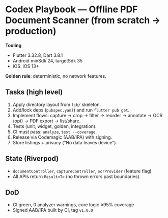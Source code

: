 # Codex Playbook — Offline PDF Document Scanner (from scratch → production)

**Tooling**
- Flutter 3.32.8, Dart 3.8.1
- Android minSdk 24, targetSdk 35
- iOS: iOS 13+

**Golden rule**: deterministic, no network features.

## Tasks (high level)
1) Apply directory layout from `lib/` skeleton.
2) Add/lock deps (`pubspec.yaml`) and run `flutter pub get`.
3) Implement flows: capture → crop → filter → reorder → annotate → OCR (opt) → PDF export → list/share.
4) Tests (unit, widget, golden, integration).
5) CI must pass: `analyze`, `test --coverage`.
6) Release via Codemagic (AAB/IPA) with signing.
7) Store listings + privacy (“No data leaves device”).

## State (Riverpod)
- `documentController`, `captureController`, `ocrProvider` (feature flag)
- All APIs return `Result<T>` (no thrown errors past boundaries).

## DoD
- CI green, 0 analyzer warnings, core logic ≥95% coverage
- Signed AAB/IPA built by CI, tag `v1.0.0`
